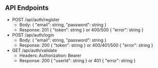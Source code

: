 ## API Endpoints

- POST /api/auth/register
  - Body: { "email": string, "password": string }
  - Response: 201 { "token": string } or 400/500 { "error": string }
- POST /api/auth/login
  - Body: { "email": string, "password": string }
  - Response: 200 { "token": string } or 400/401/500 { "error": string }
- GET /api/auth/validate
  - Headers: Authorization: Bearer <token>
  - Response: 200 { "userId": string } or 401 { "error": string }
